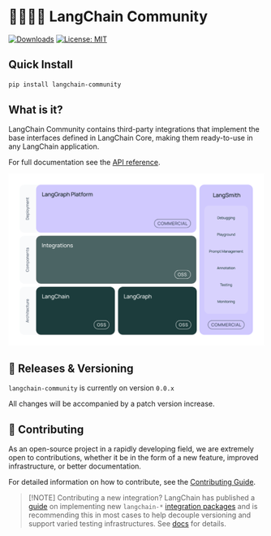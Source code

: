 # 🦜️🧑‍🤝‍🧑 LangChain Community

[![Downloads](https://static.pepy.tech/badge/langchain_community/month)](https://pepy.tech/project/langchain_community)
[![License: MIT](https://img.shields.io/badge/License-MIT-yellow.svg)](https://opensource.org/licenses/MIT)

## Quick Install

```bash
pip install langchain-community
```

## What is it?

LangChain Community contains third-party integrations that implement the base interfaces defined in LangChain Core, making them ready-to-use in any LangChain application.

For full documentation see the [API reference](https://python.langchain.com/api_reference/community/index.html).

![Diagram outlining the hierarchical organization of the LangChain framework, displaying the interconnected parts across multiple layers.](https://raw.githubusercontent.com/langchain-ai/langchain/master/docs/static/svg/langchain_stack_112024.svg "LangChain Framework Overview")

## 📕 Releases & Versioning

`langchain-community` is currently on version `0.0.x`

All changes will be accompanied by a patch version increase.

## 💁 Contributing

As an open-source project in a rapidly developing field, we are extremely open to contributions, whether it be in the form of a new feature, improved infrastructure, or better documentation.

For detailed information on how to contribute, see the [Contributing Guide](https://python.langchain.com/docs/contributing/).

> \[!NOTE]
> Contributing a new integration? LangChain has published a
> [guide](https://python.langchain.com/docs/contributing/how_to/integrations/) on
> implementing new `langchain-*` [integration packages](https://python.langchain.com/docs/concepts/architecture/#integration-packages)
> and is recommending this in most cases to help decouple versioning and support
> varied testing infrastructures. See [docs](https://python.langchain.com/docs/contributing/how_to/integrations/)
> for details.
